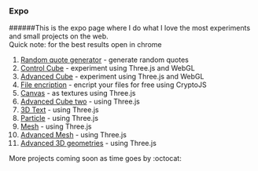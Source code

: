 ### Expo
######This is the expo page where I do what I love the most experiments and small projects on the web. &nbsp; <br> Quick note: for the best results open in chrome
<ol>
<li> <a href="http://rgq.bitballoon.com/" target="_blank"> Random quote generator</a> - generate random quotes </li>
<li> <a href="http://controlcube.bitballoon.com/" target="_blank"> Control Cube</a> - experiment using Three.js and WebGL </li>
<li> <a href="http://advancedcube.bitballoon.com/" target="_blank"> Advanced Cube</a> - experiment using Three.js and WebGL </li>
<li> <a href="http://fileencription.bitballoon.com/" target="_blank"> File encription</a> - encript your files for free using CryptoJS </li>
<li> <a href="http://canvas.bitballoon.com/" target="_blank"> Canvas</a> - as textures using Three.js  </li>
<li> <a href="http://advcubtwo.bitballoon.com/" target="_blank"> Advanced Cube two</a> - using Three.js </li>
<li> <a href="http://3dtext.bitballoon.com/" target="_blank">3D Text</a> - using Three.js </li>
<li> <a href="http://particle.bitballoon.com/" target="_blank"> Particle</a> - using Three.js  </li> 
<li><a href="http://mesh.bitballoon.com/" target="_blank"> Mesh</a> - using Three.js  </li>  
<li><a href="http://advancedmesh.bitballoon.com/" target="_blank"> Advanced Mesh</a> - using Three.js  </li> 
<li><a href="http://adv3dgeo.bitballoon.com/" target="_blank"> Advanced 3D geometries</a> - using Three.js  </li> 
</ol>
More projects coming soon as time goes by :octocat:
